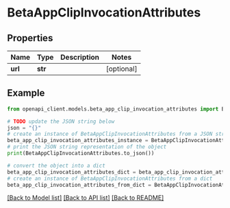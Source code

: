 # BetaAppClipInvocationAttributes


## Properties

Name | Type | Description | Notes
------------ | ------------- | ------------- | -------------
**url** | **str** |  | [optional] 

## Example

```python
from openapi_client.models.beta_app_clip_invocation_attributes import BetaAppClipInvocationAttributes

# TODO update the JSON string below
json = "{}"
# create an instance of BetaAppClipInvocationAttributes from a JSON string
beta_app_clip_invocation_attributes_instance = BetaAppClipInvocationAttributes.from_json(json)
# print the JSON string representation of the object
print(BetaAppClipInvocationAttributes.to_json())

# convert the object into a dict
beta_app_clip_invocation_attributes_dict = beta_app_clip_invocation_attributes_instance.to_dict()
# create an instance of BetaAppClipInvocationAttributes from a dict
beta_app_clip_invocation_attributes_from_dict = BetaAppClipInvocationAttributes.from_dict(beta_app_clip_invocation_attributes_dict)
```
[[Back to Model list]](../README.md#documentation-for-models) [[Back to API list]](../README.md#documentation-for-api-endpoints) [[Back to README]](../README.md)


